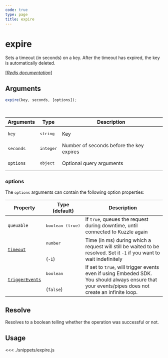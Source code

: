 ```yaml
---
code: true
type: page
title: expire
---
```


# expire

Sets a timeout (in seconds) on a key. After the timeout has expired, the key is automatically deleted.

[[_Redis documentation_]](https://redis.io/commands/expire)

## Arguments

```js
expire(key, seconds, [options]);
```

<br/>

| Arguments | Type               | Description                              |
| --------- | ------------------ | ---------------------------------------- |
| `key`     | <pre>string</pre>  | Key                                      |
| `seconds` | <pre>integer</pre> | Number of seconds before the key expires |
| `options` | <pre>object</pre>  | Optional query arguments                 |

### options

The `options` arguments can contain the following option properties:

| Property   | Type (default)            | Description                                                                  |
| ---------- | ------------------------- | ---------------------------------------------------------------------------- |
| `queuable` | <pre>boolean (true)</pre> | If `true`, queues the request during downtime, until connected to Kuzzle again |
| [`timeout`](/sdk/7/core-classes/kuzzle/query#timeout)         | <pre>number</pre><br/>(`-1`)     | Time (in ms) during which a request will still be waited to be resolved. Set it `-1` if you want to wait indefinitely |
| [`triggerEvents`](/sdk/7/core-classes/kuzzle/query#triggerEvents)  | <pre>boolean</pre> <br/>(`false`)| If set to `true`, will trigger events even if using Embeded SDK. You should always ensure that your events/pipes does not create an infinite loop. <SinceBadge version="Kuzzle 2.31.0"/> |

## Resolve

Resolves to a boolean telling whether the operation was successful or not.

## Usage

<<< ./snippets/expire.js

